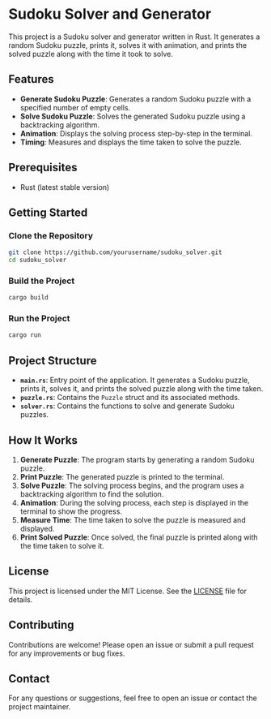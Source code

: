 # Sudoku Solver and Generator

This project is a Sudoku solver and generator written in Rust. It generates a random Sudoku puzzle, prints it, solves it with animation, and prints the solved puzzle along with the time it took to solve.

## Features

- **Generate Sudoku Puzzle**: Generates a random Sudoku puzzle with a specified number of empty cells.
- **Solve Sudoku Puzzle**: Solves the generated Sudoku puzzle using a backtracking algorithm.
- **Animation**: Displays the solving process step-by-step in the terminal.
- **Timing**: Measures and displays the time taken to solve the puzzle.

## Prerequisites

- Rust (latest stable version)

## Getting Started

### Clone the Repository

```sh
git clone https://github.com/yourusername/sudoku_solver.git
cd sudoku_solver
```

### Build the Project

```sh
cargo build
```

### Run the Project

```sh
cargo run
```

## Project Structure

- **`main.rs`**: Entry point of the application. It generates a Sudoku puzzle, prints it, solves it, and prints the solved puzzle along with the time taken.
- **`puzzle.rs`**: Contains the `Puzzle` struct and its associated methods.
- **`solver.rs`**: Contains the functions to solve and generate Sudoku puzzles.

## How It Works

1. **Generate Puzzle**: The program starts by generating a random Sudoku puzzle.
2. **Print Puzzle**: The generated puzzle is printed to the terminal.
3. **Solve Puzzle**: The solving process begins, and the program uses a backtracking algorithm to find the solution.
4. **Animation**: During the solving process, each step is displayed in the terminal to show the progress.
5. **Measure Time**: The time taken to solve the puzzle is measured and displayed.
6. **Print Solved Puzzle**: Once solved, the final puzzle is printed along with the time taken to solve it.

## License

This project is licensed under the MIT License. See the [LICENSE](./LICENSE) file for details.

## Contributing

Contributions are welcome! Please open an issue or submit a pull request for any improvements or bug fixes.

## Contact

For any questions or suggestions, feel free to open an issue or contact the project maintainer.
